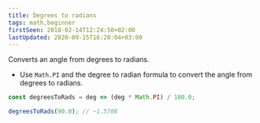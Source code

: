```yaml
---
title: Degrees to radians
tags: math,beginner
firstSeen: 2018-02-14T12:24:50+02:00
lastUpdated: 2020-09-15T16:28:04+03:00
---
```


Converts an angle from degrees to radians.

- Use `Math.PI` and the degree to radian formula to convert the angle from degrees to radians.

```js
const degreesToRads = deg => (deg * Math.PI) / 180.0;
```

```js
degreesToRads(90.0); // ~1.5708
```
